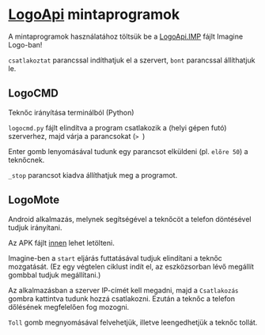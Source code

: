 # [LogoApi](https://github.com/qkrisi/LogoApi) mintaprogramok

A mintaprogramok használatához töltsük be a [LogoApi.IMP](https://github.com/Qkrisi/LogoApiExamples/blob/master/LogoApi.IMP) fájlt Imagine Logo-ban!

`csatlakoztat` parancssal indíthatjuk el a szervert, `bont` parancssal állíthatjuk le.

## LogoCMD

Teknőc irányítása terminálból (Python)

`logocmd.py` fájlt elindítva a program csatlakozik a (helyi gépen futó) szerverhez, majd várja a parancsokat (`> `)

Enter gomb lenyomásával tudunk egy parancsot elküldeni (pl. `elõre 50`) a teknőcnek.

`_stop` parancsot kiadva állíthatjuk meg a programot.

## LogoMote

Android alkalmazás, melynek segítségével a teknőcöt a telefon döntésével tudjuk irányítani.

Az APK fájlt [innen](https://qkrisi.hu/static/logo/LogoMote.apk) lehet letölteni.

Imagine-ben a `start` eljárás futtatásával tudjuk elindítani a teknőc mozgatását. (Ez egy végtelen ciklust indít el, az eszközsorban lévő megállít gombbal tudjuk megállítani.)

Az alkalmazásban a szerver IP-címét kell megadni, majd a `Csatlakozás` gombra kattintva tudunk hozzá csatlakozni. Ezután a teknőc a telefon dőlésének megfelelően fog mozogni.

`Toll` gomb megnyomásával felvehetjük, illetve leengedhetjük a teknőc tollát.
